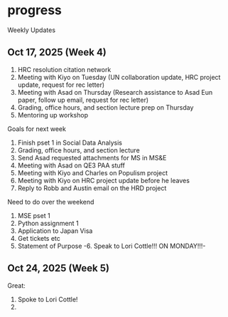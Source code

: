 # progress
Weekly Updates

## Oct 17, 2025 (Week 4)

1. HRC resolution citation network
2. Meeting with Kiyo on Tuesday (UN collaboration update, HRC project update, request for rec letter)
3. Meeting with Asad on Thursday (Research assistance to Asad Eun paper, follow up email, request for rec letter)
4. Grading, office hours, and section lecture prep on Thursday
5. Mentoring up workshop

Goals for next week

1. Finish pset 1 in Social Data Analysis
2. Grading, office hours, and section lecture
3. Send Asad requested attachments for MS in MS&E
4. Meeting with Asad on QE3 PAA stuff
5. Meeting with Kiyo and Charles on Populism project
6. Meeting with Kiyo on HRC project update before he leaves
7. Reply to Robb and Austin email on the HRD project

Need to do over the weekend

1. MSE pset 1
2. Python assignment 1
3. Application to Japan Visa
4. Get tickets etc
5. Statement of Purpose
-6. Speak to Lori Cottle!!! ON MONDAY!!!-

## Oct 24, 2025 (Week 5)

Great:

1. Spoke to Lori Cottle!
2. 







